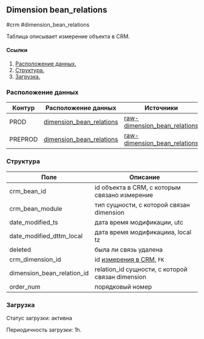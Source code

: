 ## Dimension bean_relations
#crm #dimension_bean_relations

Таблица описывает измерение объекта в CRM.


#### Ссылки
1. [Расположение данных.](#расположение-данных)
2. [Структура.](#структура)
3. [Загрузка.](#загрузка)


### Расположение данных

| Контур  | Расположение данных                                                                                                                    | Источники                                                                                                                                                |
|---------|----------------------------------------------------------------------------------------------------------------------------------------|----------------------------------------------------------------------------------------------------------------------------------------------------------|
| PROD    | [dimension_bean_relations](https://yt.yandex-team.ru/hahn/navigation?path=//home/cloud-dwh/data/prod/ods/crm/dimension_bean_relations) | [raw-dimension_bean_relations](https://yt.yandex-team.ru/hahn/navigation?path=//home/cloud-dwh/data/prod/raw/mysql/crm-cloud/cloud8_dimensions_bean_rel) |
| PREPROD | [dimension_bean_relations](https://yt.yandex-team.ru/hahn/navigation?path=//home/cloud-dwh/data/prod/ods/crm/dimension_bean_relations) | [raw-dimension_bean_relations](https://yt.yandex-team.ru/hahn/navigation?path=//home/cloud-dwh/data/prod/raw/mysql/crm-cloud/cloud8_dimensions_bean_rel) |


### Структура

| Поле                       | Описание                                                                                                              |
|----------------------------|-----------------------------------------------------------------------------------------------------------------------|
| crm_bean_id                | id объекта в CRM, с которым связано измерение                                                                         |
| crm_bean_module            | тип сущности, с которой связан dimension                                                                              |
| date_modified_ts           | дата время модификации, utc                                                                                           |
| date_modified_dttm_local   | дата время модификацииа, local tz                                                                                     |
| deleted                    | была ли связь удалена                                                                                                 |
| crm_dimension_id           | id [измерения в CRM](https://a.yandex-team.ru/arc_vcs/cloud/dwh/nirvana/vh/workflows/ods/yt/crm/crm_dimensions), `FK` |
| dimension_bean_relation_id | relation_id сущности, с которой связан dimension                                                                      |
| order_num                  | порядковый номер                                                                                                      |


### Загрузка
Статус загрузки: активна

Периодичность загрузки: 1h.
